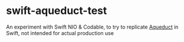 # swift-aqueduct-test
An experiment with Swift NIO & Codable, to try to replicate [Aqueduct](https://github.com/stablekernel/aqueduct) in Swift, not intended for actual production use
